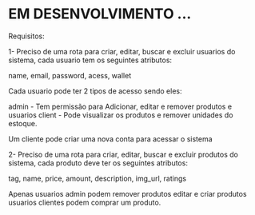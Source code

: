 # EM DESENVOLVIMENTO ...

Requisitos: 

1- Preciso de uma rota para criar, editar, buscar e excluir usuarios do sistema, cada usuario tem os seguintes atributos:

name, email, password, acess, wallet

Cada usuario pode ter 2 tipos de acesso sendo eles:

admin - Tem permissão para Adicionar, editar e remover produtos e usuarios
client - Pode visualizar os produtos e remover unidades do estoque.

Um cliente pode criar uma nova conta para acessar o sistema



2- Preciso de uma rota para criar, editar, buscar e excluir produtos do sistema, cada produto deve ter os seguintes atributos:

tag, name, price, amount, description, img_url, ratings

Apenas usuarios admin podem remover produtos editar e criar produtos
usuarios clientes podem comprar um produto.




